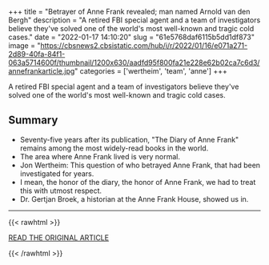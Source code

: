 +++
title = "Betrayer of Anne Frank revealed; man named Arnold van den Bergh"
description = "A retired FBI special agent and a team of investigators believe they've solved one of the world's most well-known and tragic cold cases."
date = "2022-01-17 14:10:20"
slug = "61e5768daf6115b5dd1df873"
image = "https://cbsnews2.cbsistatic.com/hub/i/r/2022/01/16/e071a271-2d89-40fa-84f1-063a5714600f/thumbnail/1200x630/aadfd95f800fa21e228e62b02ca7c6d3/annefrankarticle.jpg"
categories = ['wertheim', 'team', 'anne']
+++

A retired FBI special agent and a team of investigators believe they've solved one of the world's most well-known and tragic cold cases.

## Summary

- Seventy-five years after its publication, "The Diary of Anne Frank" remains among the most widely-read books in the world.
- The area where Anne Frank lived is very normal.
- Jon Wertheim: This question of who betrayed Anne Frank, that had been investigated for years.
- I mean, the honor of the diary, the honor of Anne Frank, we had to treat this with utmost respect.
- Dr. Gertjan Broek, a historian at the Anne Frank House, showed us in.

---

{{< rawhtml >}}
  <p class="article-category">
    <a target="_blank" href="https://www.cbsnews.com/news/anne-frank-betrayal-investigation-60-minutes-2022-01-16/">READ THE ORIGINAL ARTICLE</a>
  </p>
{{< /rawhtml >}}
